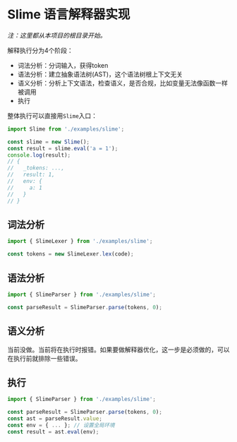 # Slime 语言解释器实现

*注：这里都从本项目的根目录开始。*

解释执行分为4个阶段：

* 词法分析：分词输入，获得token
* 语法分析：建立抽象语法树(AST)，这个语法树根上下文无关
* 语义分析：分析上下文语法，检查语义，是否合规，比如变量无法像函数一样被调用
* 执行

整体执行可以直接用`Slime`入口：

```javascript
import Slime from './examples/slime';

const slime = new Slime();
const result = slime.eval('a = 1');
console.log(result);
// {
//   _tokens: ...,
//   result: 1,
//   env: {
//     a: 1
//   }
// }
```

## 词法分析

```javascript
import { SlimeLexer } from './examples/slime';

const tokens = new SlimeLexer.lex(code);
```

## 语法分析

```javascript
import { SlimeParser } from './examples/slime';

const parseResult = SlimeParser.parse(tokens, 0);
```

## 语义分析

当前没做。当前将在执行时报错。如果要做解释器优化，这一步是必须做的，可以在执行前就排除一些错误。

## 执行

```javascript
import { SlimeParser } from './examples/slime';

const parseResult = SlimeParser.parse(tokens, 0);
const ast = parseResult.value;
const env = { ... }; // 设置全局环境
const result = ast.eval(env);
```